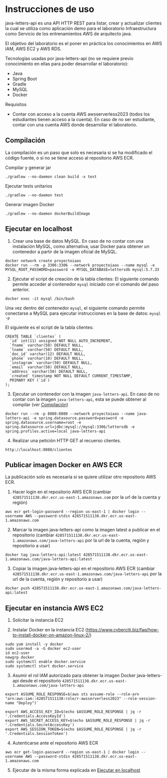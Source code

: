 # Instrucciones de uso

java-letters-api es una API HTTP REST para listar, crear y actualizar clientes la cual se utiliza como aplicación demo para el laboratorio Infraestructura como Servicio de los entrenamientos AWS de arquitecto java.

El objetivo del laboratorio es el poner en práctica los conocimientos en AWS IAM, AWS EC2 y AWS RDS.

Tecnologías usadas por java-letters-api (no se requiere previo conocimiento en ellas para poder desarrollar el laboratorio):
* Java
* Spring Boot
* Gradle
* MySQL
* Docker

Requisitos
* Contar con acceso a la cuenta AWS awsserverless2023 (todos los estudiantes tienen acceso a la cuenta).
En caso de no ser estudiante, contar con una cuenta AWS donde desarrollar el laboratorio.

## Compilación

La compilación es un paso que solo es necesaria si se ha modificado el código fuente, o si no se tiene acceso al repositorio AWS ECR.

Compilar y generar jar

`./gradlew --no-daemon clean build -x test`

Ejecutar tests unitarios

`./gradlew --no-daemon test`

Generar imagen Docker

`./gradlew --no-daemon dockerBuildImage` 
 
## Ejecutar en localhost

1. Crear una base de datos MySQL.
En caso de no contar con una instalación MySQL, como alternativa, usar Docker para obtener un contenedor a partir de la imagen oficial de MySQL.  

```
docker network create proyectoiaas
docker run --rm -p 3306:3306 --network proyectoiaas --name mysql -e MYSQL_ROOT_PASSWORD=password -e MYSQL_DATABASE=lettersdb mysql:5.7.33
```
 
2. Ejecutar el script de creación de la tabla clientes:
El siguiente comando permite acceder al contenedor `mysql` iniciado con el comando del paso anterior. 

`docker exec -it mysql /bin/bash`

Una vez dentro del contenedor `mysql`, el siguiente comando permite conectarse a MySQL para ejecutar instrucciones en la base de datos: 
`mysql -p`

El siguiente es el script de la tabla clientes:

```
CREATE TABLE `clientes` (
  `id` int(11) unsigned NOT NULL AUTO_INCREMENT,
  `fname` varchar(50) DEFAULT NULL,
  `lname` varchar(50) DEFAULT NULL,
  `doc_id` varchar(12) DEFAULT NULL,
  `phone` varchar(10) DEFAULT NULL,
  `instagram` varchar(50) DEFAULT NULL,
  `email` varchar(50) DEFAULT NULL,
  `address` varchar(50) DEFAULT NULL,
  `created` timestamp NOT NULL DEFAULT CURRENT_TIMESTAMP,
  PRIMARY KEY (`id`)
);
```

3. Ejecutar un contenedor con la imagen `java-letters-api`.
En caso de no contar con la imagen `java-letters-api`, esta se puede obtener al compilar (ver [Compilación](#compilacion))

`docker run --rm -p 8080:8080 --network proyectoiaas --name java-letters-api -e spring.datasource.password=password -e spring.datasource.username=root -e spring.datasource.url=jdbc:mysql://mysql:3306/lettersdb -e spring.profiles.active=local java-letters-api`

4. Realizar una petición HTTP GET al recuerso clientes.

`http://localhost:8080/clientes`

## Publicar imagen Docker en AWS ECR

La publicación solo es necesaria si se quiere utilizar otro repositorio AWS ECR.

1. Hacer login en el repositorio AWS ECR (cambiar `428571511138.dkr.ecr.us-east-1.amazonaws.com` por la url de la cuenta y región)

`aws ecr get-login-password --region us-east-1 | docker login --username AWS --password-stdin 428571511138.dkr.ecr.us-east-1.amazonaws.com`

2. Marcar la imagen java-letters-api como la imagen latest a publicar en el repositorio (cambiar `428571511138.dkr.ecr.us-east-1.amazonaws.com/java-letters-api` por la url de la cuenta, región y repositorio a usar)

`docker tag java-letters-api:latest 428571511138.dkr.ecr.us-east-1.amazonaws.com/java-letters-api:latest`

3. Copiar la imagen java-letters-api en el repositorio AWS ECR (cambiar `428571511138.dkr.ecr.us-east-1.amazonaws.com/java-letters-api` por la url de la cuenta, región y repositorio a usar)

`docker push 428571511138.dkr.ecr.us-east-1.amazonaws.com/java-letters-api:latest`

## Ejecutar en instancia AWS EC2

1. Solicitar la instancia EC2

2. Instalar Docker en la instancia EC2 (https://www.cyberciti.biz/faq/how-to-install-docker-on-amazon-linux-2/)

```
sudo yum install -y docker
sudo usermod -a -G docker ec2-user
id ec2-user
newgrp docker
sudo systemctl enable docker.service
sudo systemctl start docker.service
```

3. Asumir el rol IAM autorizado para obtener la imagen Docker java-letters-api desde el repositorio `428571511138.dkr.ecr.us-east-1.amazonaws.com/java-letters-api`


```
export ASSUME_ROLE_RESPONSE=$(aws sts assume-role --role-arn "arn:aws:iam::428571511138:role/r-awsserverless2023" --role-session-name "Deploy")`

export AWS_ACCESS_KEY_ID=$(echo $ASSUME_ROLE_RESPONSE | jq -r '.Credentials.AccessKeyId')
export AWS_SECRET_ACCESS_KEY=$(echo $ASSUME_ROLE_RESPONSE | jq -r '.Credentials.SecretAccessKey')
export AWS_SESSION_TOKEN=$(echo $ASSUME_ROLE_RESPONSE | jq -r '.Credentials.SessionToken')
```

4. Autenticarse ante el repositorio AWS ECR

`aws ecr get-login-password --region us-east-1 | docker login --username AWS --password-stdin 428571511138.dkr.ecr.us-east-1.amazonaws.com`

5. Ejecutar de la misma forma explicada en [Ejecutar en localhost](#ejecutar-en-localhost)
